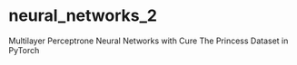 # neural_networks_2
Multilayer Perceptrone Neural Networks with Cure The Princess Dataset in PyTorch
